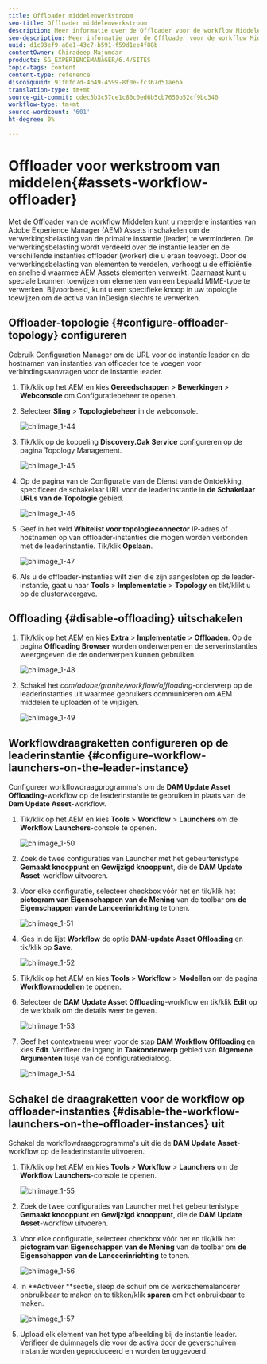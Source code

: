 ```yaml
---
title: Offloader middelenwerkstroom
seo-title: Offloader middelenwerkstroom
description: Meer informatie over de Offloader voor de workflow Middelen.
seo-description: Meer informatie over de Offloader voor de workflow Middelen.
uuid: d1c93ef9-a0e1-43c7-b591-f59d1ee4f88b
contentOwner: Chiradeep Majumdar
products: SG_EXPERIENCEMANAGER/6.4/SITES
topic-tags: content
content-type: reference
discoiquuid: 91f0fd7d-4b49-4599-8f0e-fc367d51aeba
translation-type: tm+mt
source-git-commit: cdec5b3c57ce1c80c0ed6b5cb7650b52cf9bc340
workflow-type: tm+mt
source-wordcount: '601'
ht-degree: 0%

---
```



# Offloader voor werkstroom van middelen{#assets-workflow-offloader}

Met de Offloader van de workflow Middelen kunt u meerdere instanties van Adobe Experience Manager (AEM) Assets inschakelen om de verwerkingsbelasting van de primaire instantie (leader) te verminderen. De verwerkingsbelasting wordt verdeeld over de instantie leader en de verschillende instanties offloader (worker) die u eraan toevoegt. Door de verwerkingsbelasting van elementen te verdelen, verhoogt u de efficiëntie en snelheid waarmee AEM Assets elementen verwerkt. Daarnaast kunt u speciale bronnen toewijzen om elementen van een bepaald MIME-type te verwerken. Bijvoorbeeld, kunt u een specifieke knoop in uw topologie toewijzen om de activa van InDesign slechts te verwerken.

## Offloader-topologie {#configure-offloader-topology} configureren

Gebruik Configuration Manager om de URL voor de instantie leader en de hostnamen van instanties van offloader toe te voegen voor verbindingsaanvragen voor de instantie leader.

1. Tik/klik op het AEM en kies **Gereedschappen** > **Bewerkingen** > **Webconsole** om Configuratiebeheer te openen.
1. Selecteer **Sling** > **Topologiebeheer** in de webconsole.

   ![chlimage_1-44](assets/chlimage_1-44.png)

1. Tik/klik op de koppeling **Discovery.Oak Service** configureren op de pagina Topology Management.

   ![chlimage_1-45](assets/chlimage_1-45.png)

1. Op de pagina van de Configuratie van de Dienst van de Ontdekking, specificeer de schakelaar URL voor de leaderinstantie in **de Schakelaar URLs van de Topologie** gebied.

   ![chlimage_1-46](assets/chlimage_1-46.png)

1. Geef in het veld **Whitelist voor topologieconnector** IP-adres of hostnamen op van offloader-instanties die mogen worden verbonden met de leaderinstantie. Tik/klik **Opslaan**.

   ![chlimage_1-47](assets/chlimage_1-47.png)

1. Als u de offloader-instanties wilt zien die zijn aangesloten op de leader-instantie, gaat u naar **Tools** > **Implementatie** > **Topology** en tikt/klikt u op de clusterweergave.

## Offloading {#disable-offloading} uitschakelen

1. Tik/klik op het AEM en kies **Extra** > **Implementatie** > **Offloaden**. Op de pagina **Offloading Browser** worden onderwerpen en de serverinstanties weergegeven die de onderwerpen kunnen gebruiken.

   ![chlimage_1-48](assets/chlimage_1-48.png)

1. Schakel het *com/adobe/granite/workflow/offloading*-onderwerp op de leaderinstanties uit waarmee gebruikers communiceren om AEM middelen te uploaden of te wijzigen.

   ![chlimage_1-49](assets/chlimage_1-49.png)

## Workflowdraagraketten configureren op de leaderinstantie {#configure-workflow-launchers-on-the-leader-instance}

Configureer workflowdraagprogramma&#39;s om de **DAM Update Asset Offloading**-workflow op de leaderinstantie te gebruiken in plaats van de **Dam Update Asset**-workflow.

1. Tik/klik op het AEM en kies **Tools** > **Workflow** > **Launchers** om de **Workflow Launchers**-console te openen.

   ![chlimage_1-50](assets/chlimage_1-50.png)

1. Zoek de twee configuraties van Launcher met het gebeurtenistype **Gemaakt knooppunt** en **Gewijzigd knooppunt**, die de **DAM Update Asset**-workflow uitvoeren.
1. Voor elke configuratie, selecteer checkbox vóór het en tik/klik het **pictogram van Eigenschappen van de Mening** van de toolbar om **de Eigenschappen van de Lanceerinrichting** te tonen.

   ![chlimage_1-51](assets/chlimage_1-51.png)

1. Kies in de lijst **Workflow** de optie **DAM-update Asset Offloading** en tik/klik op **Save**.

   ![chlimage_1-52](assets/chlimage_1-52.png)

1. Tik/klik op het AEM en kies **Tools** > **Workflow** > **Modellen** om de pagina **Workflowmodellen** te openen.
1. Selecteer de **DAM Update Asset Offloading**-workflow en tik/klik **Edit** op de werkbalk om de details weer te geven.

   ![chlimage_1-53](assets/chlimage_1-53.png)

1. Geef het contextmenu weer voor de stap **DAM Workflow Offloading** en kies **Edit**. Verifieer de ingang in **Taakonderwerp** gebied van **Algemene Argumenten** lusje van de configuratiedialoog.

   ![chlimage_1-54](assets/chlimage_1-54.png)

## Schakel de draagraketten voor de workflow op offloader-instanties {#disable-the-workflow-launchers-on-the-offloader-instances} uit

Schakel de workflowdraagprogramma&#39;s uit die de **DAM Update Asset**-workflow op de leaderinstantie uitvoeren.

1. Tik/klik op het AEM en kies **Tools** > **Workflow** > **Launchers** om de **Workflow Launchers**-console te openen.

   ![chlimage_1-55](assets/chlimage_1-55.png)

1. Zoek de twee configuraties van Launcher met het gebeurtenistype **Gemaakt knooppunt** en **Gewijzigd knooppunt**, die de **DAM Update Asset**-workflow uitvoeren.
1. Voor elke configuratie, selecteer checkbox vóór het en tik/klik het **pictogram van Eigenschappen van de Mening** van de toolbar om **de Eigenschappen van de Lanceerinrichting** te tonen.

   ![chlimage_1-56](assets/chlimage_1-56.png)

1. In **Activeer **sectie, sleep de schuif om de werkschemalancerer onbruikbaar te maken en te tikken/klik **sparen** om het onbruikbaar te maken.

   ![chlimage_1-57](assets/chlimage_1-57.png)

1. Upload elk element van het type afbeelding bij de instantie leader. Verifieer de duimnagels die voor de activa door de geverschuiven instantie worden geproduceerd en worden teruggevoerd.

